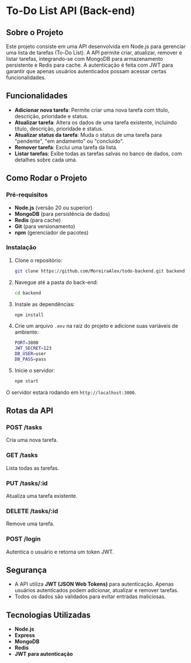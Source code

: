 # To-Do List API (Back-end)

## Sobre o Projeto

Este projeto consiste em uma API desenvolvida em Node.js para gerenciar uma lista de tarefas (To-Do List). A API permite criar, atualizar, remover e listar tarefas, integrando-se com MongoDB para armazenamento persistente e Redis para cache. A autenticação é feita com JWT para garantir que apenas usuários autenticados possam acessar certas funcionalidades.

## Funcionalidades

- **Adicionar nova tarefa**: Permite criar uma nova tarefa com título, descrição, prioridade e status.
- **Atualizar tarefa**: Altera os dados de uma tarefa existente, incluindo título, descrição, prioridade e status.
- **Atualizar status da tarefa**: Muda o status de uma tarefa para "pendente", "em andamento" ou "concluído".
- **Remover tarefa**: Exclui uma tarefa da lista.
- **Listar tarefas**: Exibe todas as tarefas salvas no banco de dados, com detalhes sobre cada uma.

## Como Rodar o Projeto

### Pré-requisitos

- **Node.js** (versão 20 ou superior)
- **MongoDB** (para persistência de dados)
- **Redis** (para cache)
- **Git** (para versionamento)
- **npm** (gerenciador de pacotes)

### Instalação

1. Clone o repositório:
    ```bash
    git clone https://github.com/MoreiraAlex/todo-backend.git backend
    ```

2. Navegue até a pasta do back-end:
    ```bash
    cd backend
    ```

3. Instale as dependências:
    ```bash
    npm install
    ```

4. Crie um arquivo `.env` na raiz do projeto e adicione suas variáveis de ambiente:
    ```bash
    PORT=3000
    JWT_SECRET=123
    DB_USER=user
    DB_PASS=pass
    ```

5. Inicie o servidor:
    ```bash
    npm start
    ```

O servidor estará rodando em `http://localhost:3000`.

## Rotas da API

### **POST /tasks**
Cria uma nova tarefa.

### **GET /tasks**
Lista todas as tarefas.

### **PUT /tasks/:id**
Atualiza uma tarefa existente.

### **DELETE /tasks/:id**
Remove uma tarefa.

### **POST /login**
Autentica o usuário e retorna um token JWT.

## Segurança

- A API utiliza **JWT (JSON Web Tokens)** para autenticação. Apenas usuários autenticados podem adicionar, atualizar e remover tarefas.
- Todos os dados são validados para evitar entradas maliciosas.

## Tecnologias Utilizadas

- **Node.js**
- **Express**
- **MongoDB**
- **Redis**
- **JWT para autenticação**
